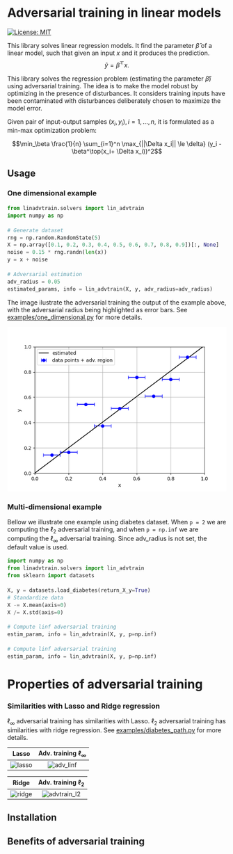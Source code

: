 # Adversarial training in linear models

[![License: MIT](https://img.shields.io/badge/License-MIT-yellow.svg)](https://opensource.org/licenses/MIT)

This library solves linear regression models. It find the parameter $\hat \beta$ of a linear model, 
such that given an input $x$ and it produces the prediction.
$$\hat{y} = \hat\beta^\top x.$$


This library solves the regression problem (estimating the parameter $\hat\beta$) using adversarial training.
The idea is to make the model robust by optimizing in the presence of disturbances.
It considers training inputs have been contaminated with disturbances deliberately 
chosen to maximize the model error.

Given pair of input-output samples $(x_i, y_i), i = 1, \dots, n$, it is formulated as a min-max optimization problem:

$$\min_\beta \frac{1}{n} \sum_{i=1}^n \max_{||\Delta x_i|| \le \delta} (y_i - \beta^\top(x_i+ \Delta x_i))^2$$

## Usage
### One dimensional example
```python
from linadvtrain.solvers import lin_advtrain
import numpy as np

# Generate dataset
rng = np.random.RandomState(5)
X = np.array([0.1, 0.2, 0.3, 0.4, 0.5, 0.6, 0.7, 0.8, 0.9])[:, None]
noise = 0.15 * rng.randn(len(x))
y = x + noise

# Adversarial estimation
adv_radius = 0.05
estimated_params, info = lin_advtrain(X, y, adv_radius=adv_radius)
```

The image ilustrate the adversarial training the output of the example above, with the adversarial radius
being highlighted as error bars.  See [examples/one_dimensional.py](examples/one_dimensional.py) for more details.

![one](imgs/one_dimensional.png)


### Multi-dimensional example
Bellow we illustrate one example using diabetes dataset. When `p = 2` we are computing the $\ell_2$ adversarial training,
and when `p = np.inf` we are computing the $\ell_\infty$ adversarial training. Since adv_radius is not set,
the default value is used. 

```python
import numpy as np
from linadvtrain.solvers import lin_advtrain
from sklearn import datasets

X, y = datasets.load_diabetes(return_X_y=True)
# Standardize data
X -= X.mean(axis=0)
X /= X.std(axis=0)

# Compute linf adversarial training
estim_param, info = lin_advtrain(X, y, p=np.inf)

# Compute linf adversarial training
estim_param, info = lin_advtrain(X, y, p=np.inf)
```


# Properties of adversarial training

### Similarities with Lasso and Ridge regression
$\ell_\infty$ adversarial training has similarities with Lasso. $\ell_2$ adversarial training has similarities with
ridge regression. See [examples/diabetes_path.py](examples/diabetes_path.py) for more details.

|  Lasso | Adv. training $\ell_\infty$ | 
| :---: | :---: |
| ![lasso](imgs/lasso.png) | ![adv_linf](imgs/advtrain_linf.png)| 

| Ridge | Adv. training $\ell_2$ |
| :---: | :---: |
| ![ridge](imgs/ridge.png) | ![advtrain_l2](imgs/advtrain_l2.png) |

## Installation

## Benefits of adversarial training